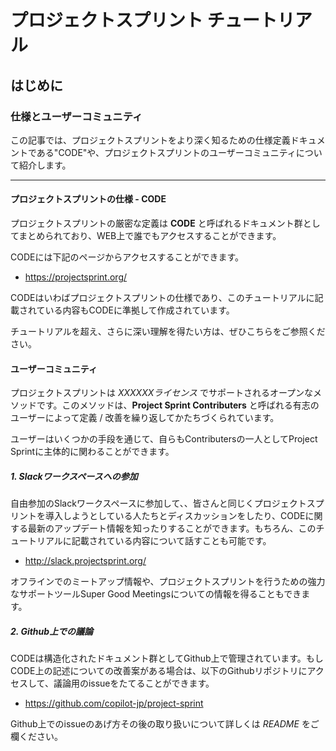 # プロジェクトスプリント チュートリアル

## はじめに

### 仕様とユーザーコミュニティ

この記事では、プロジェクトスプリントをより深く知るための仕様定義ドキュメントである"CODE"や、プロジェクトスプリントのユーザーコミュニティについて紹介します。

---

#### プロジェクトスプリントの仕様 - CODE

プロジェクトスプリントの厳密な定義は **CODE** と呼ばれるドキュメント群としてまとめられており、WEB上で誰でもアクセスすることができます。

CODEには下記のページからアクセスすることができます。
- https://projectsprint.org/

CODEはいわばプロジェクトスプリントの仕様であり、このチュートリアルに記載されている内容もCODEに準拠して作成されています。

チュートリアルを超え、さらに深い理解を得たい方は、ぜひこちらをご参照ください。

#### ユーザーコミュニティ
プロジェクトスプリントは *XXXXXXライセンス* でサポートされるオープンなメソッドです。このメソッドは、**Project Sprint Contributers** と呼ばれる有志のユーザーによって定義 / 改善を繰り返してかたちづくられています。

ユーザーはいくつかの手段を通じて、自らもContributersの一人としてProject Sprintに主体的に関わることができます。

##### 1. Slackワークスペースへの参加
自由参加のSlackワークスペースに参加して、、皆さんと同じくプロジェクトスプリントを導入しようとしている人たちとディスカッションをしたり、CODEに関する最新のアップデート情報を知ったりすることができます。もちろん、このチュートリアルに記載されている内容について話すことも可能です。

- http://slack.projectsprint.org/

オフラインでのミートアップ情報や、プロジェクトスプリントを行うための強力なサポートツールSuper Good Meetingsについての情報を得ることもできます。

##### 2. Github上での議論
CODEは構造化されたドキュメント群としてGithub上で管理されています。もしCODE上の記述についての改善案がある場合は、以下のGithubリポジトリにアクセスして、議論用のissueをたてることができます。

- https://github.com/copilot-jp/project-sprint

Github上でのissueのあげ方その後の取り扱いについて詳しくは *README* をご欄ください。
